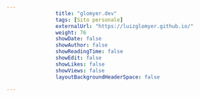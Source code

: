 ---
                title: "glomyer.dev"
                tags: [Sito personale]
                externalUrl: "https://luizglomyer.github.io/"
                weight: 76
                showDate: false
                showAuthor: false
                showReadingTime: false
                showEdit: false
                showLikes: false
                showViews: false
                layoutBackgroundHeaderSpace: false
                ---

